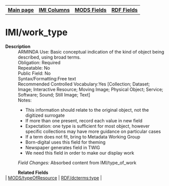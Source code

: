 <html>

<body>
<table style="width:100%">
  <tr>
    <th><a href="index.md">Main page</a></th>
	<th><a href="IMI.md">IMI Columns</a></th>
    <th><a href="MODS.md">MODS Fields</a></th>
    <th><a href="RDF.md">RDF Fields</a></th>
  </tr>
</table>

<h1>IMI/work_type</h1>
<dl>
  <dt><b>Description</b></dt>
  <dd>ARMINDA Use: Basic conceptual indication of the kind of object being described, using broad terms. </dd>
  <dd>Obligation: Required</dd>
  <dd>Repeatable: No</dd>
  <dd>Public Field: No</dd>
  <dd>Syntax/Formatting:Free text</dd>
  <dd>Recommended Controlled Vocabulary:Yes [Collection; Dataset; Image; Interactive Resource; Moving Image; Physical Object; Service; Software; Sound; Still Image; Text]</dd>
  <dd>Notes: 
	<ul>
		<li>This information should relate to the original object, not the digitized surrogate</li>
		<li>If more than one present, record each value in new field</li>
		<li>Expectation: one type is sufficient for most object, however specific collections may have more guidance on particular cases</li>
		<li>If a term does not fit, bring to Metadata Working Group</li>
		<li>Born-digital uses this field for theming</li>
		<li>Newspaper generates field in TWIG</li>
		<li>We need this field in order to make our display work</li>
	</ul>
  </dd>
  <dd><i>Field Changes: </i> Absorbed content from IMI/type_of_work</dd>
</dl>
<dd><b>Related Fields</b></dd>
	| <a href="mods.typeOfResource.md">MODS/typeOfResource</a> | <a href="rdf.type.md">RDF/dcterms:type</a> |
</dl>
</body>
</html>